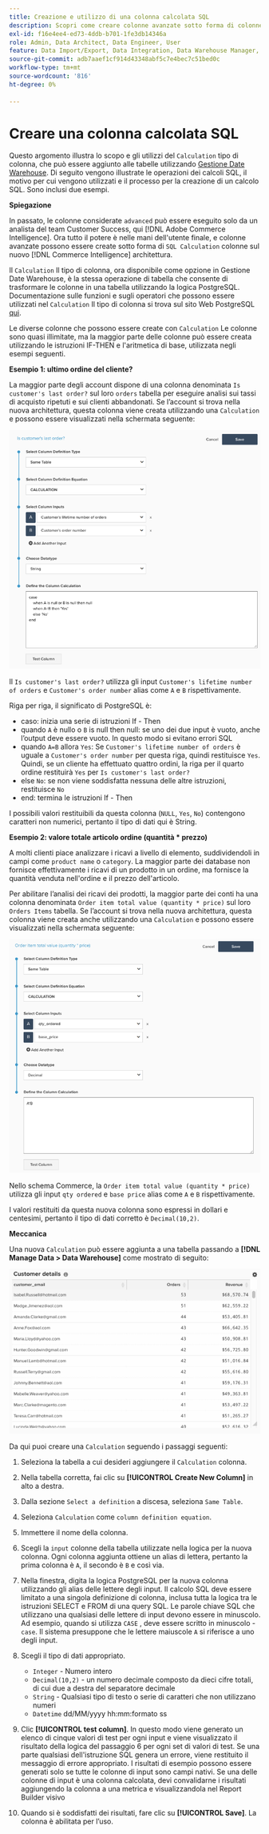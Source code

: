```yaml
---
title: Creazione e utilizzo di una colonna calcolata SQL
description: Scopri come creare colonne avanzate sotto forma di colonne di calcolo SQL nella nuova architettura di Adobe Commerce Intelligence.
exl-id: f16e4ee4-ed73-4ddb-b701-1fe3db14346a
role: Admin, Data Architect, Data Engineer, User
feature: Data Import/Export, Data Integration, Data Warehouse Manager, SQL Report Builder, Commerce Tables
source-git-commit: adb7aaef1cf914d43348abf5c7e4bec7c51bed0c
workflow-type: tm+mt
source-wordcount: '816'
ht-degree: 0%

---
```


# Creare una colonna calcolata SQL

Questo argomento illustra lo scopo e gli utilizzi del `Calculation` tipo di colonna, che può essere aggiunto alle tabelle utilizzando [Gestione Date Warehouse](../data-warehouse-mgr/tour-dwm.md). Di seguito vengono illustrate le operazioni dei calcoli SQL, il motivo per cui vengono utilizzati e il processo per la creazione di un calcolo SQL. Sono inclusi due esempi.

**Spiegazione**

In passato, le colonne considerate `advanced` può essere eseguito solo da un analista del team Customer Success, qui [!DNL Adobe Commerce Intelligence]. Ora tutto il potere è nelle mani dell&#39;utente finale, e colonne avanzate possono essere create sotto forma di `SQL Calculation` colonne sul nuovo [!DNL Commerce Intelligence] architettura.

Il `Calculation` Il tipo di colonna, ora disponibile come opzione in Gestione Date Warehouse, è la stessa operazione di tabella che consente di trasformare le colonne in una tabella utilizzando la logica PostgreSQL. Documentazione sulle funzioni e sugli operatori che possono essere utilizzati nel `Calculation` Il tipo di colonna si trova sul sito Web PostgreSQL [qui](https://www.postgresql.org/docs/9.6/functions.html).

Le diverse colonne che possono essere create con `Calculation` Le colonne sono quasi illimitate, ma la maggior parte delle colonne può essere creata utilizzando le istruzioni IF-THEN e l&#39;aritmetica di base, utilizzata negli esempi seguenti.

**Esempio 1: ultimo ordine del cliente?**

La maggior parte degli account dispone di una colonna denominata `Is customer's last order?` sul loro `orders` tabella per eseguire analisi sui tassi di acquisto ripetuti e sui clienti abbandonati. Se l’account si trova nella nuova architettura, questa colonna viene creata utilizzando una `Calculation` e possono essere visualizzati nella schermata seguente:

![](../../assets/Is_customer_s_last_order.png)

Il `Is customer's last order?` utilizza gli input `Customer's lifetime number of orders` e `Customer's order number` alias come `A` e `B` rispettivamente.

Riga per riga, il significato di PostgreSQL è:

* caso: inizia una serie di istruzioni If - Then
* quando `A` è nullo o `B` is null then null: se uno dei due input è vuoto, anche l’output deve essere vuoto. In questo modo si evitano errori SQL
* quando `A=B` allora `Yes`: Se `Customer's lifetime number of orders` è uguale a `Customer's order number` per questa riga, quindi restituisce `Yes`. Quindi, se un cliente ha effettuato quattro ordini, la riga per il quarto ordine restituirà `Yes` per `Is customer's last order?`
* else `No`: se non viene soddisfatta nessuna delle altre istruzioni, restituisce `No`
* end: termina le istruzioni If - Then

I possibili valori restituibili da questa colonna (`NULL`, `Yes`, `No`) contengono caratteri non numerici, pertanto il tipo di dati qui è String.

**Esempio 2: valore totale articolo ordine (quantità * prezzo)**

A molti clienti piace analizzare i ricavi a livello di elemento, suddividendoli in campi come `product name` o `category`. La maggior parte dei database non fornisce effettivamente i ricavi di un prodotto in un ordine, ma fornisce la quantità venduta nell&#39;ordine e il prezzo dell&#39;articolo.

Per abilitare l’analisi dei ricavi dei prodotti, la maggior parte dei conti ha una colonna denominata `Order item total value (quantity * price)` sul loro `Orders Items` tabella. Se l’account si trova nella nuova architettura, questa colonna viene creata anche utilizzando una `Calculation` e possono essere visualizzati nella schermata seguente:

![](../../assets/Order_item_total_value.png)

Nello schema Commerce, la `Order item total value (quantity * price)` utilizza gli input `qty ordered` e `base price` alias come `A` e `B` rispettivamente.

I valori restituiti da questa nuova colonna sono espressi in dollari e centesimi, pertanto il tipo di dati corretto è `Decimal(10,2)`.

**Meccanica**

Una nuova `Calculation` può essere aggiunta a una tabella passando a **[!DNL Manage Data > Data Warehouse]** come mostrato di seguito:

![](../../assets/blobid2.png)

Da qui puoi creare una `Calculation` seguendo i passaggi seguenti:

1. Seleziona la tabella a cui desideri aggiungere il `Calculation` colonna.
1. Nella tabella corretta, fai clic su **[!UICONTROL Create New Column]** in alto a destra.
1. Dalla sezione `Select a definition` a discesa, seleziona `Same Table`.
1. Seleziona `Calculation` come `column definition equation`.
1. Immettere il nome della colonna.
1. Scegli la `input` colonne della tabella utilizzate nella logica per la nuova colonna. Ogni colonna aggiunta ottiene un alias di lettera, pertanto la prima colonna è `A`, il secondo è `B` e così via.
1. Nella finestra, digita la logica PostgreSQL per la nuova colonna utilizzando gli alias delle lettere degli input. Il calcolo SQL deve essere limitato a una singola definizione di colonna, inclusa tutta la logica tra le istruzioni SELECT e FROM di una query SQL. Le parole chiave SQL che utilizzano una qualsiasi delle lettere di input devono essere in minuscolo. Ad esempio, quando si utilizza `CASE` , deve essere scritto in minuscolo - `case`. Il sistema presuppone che le lettere maiuscole `A` si riferisce a uno degli input.
1. Scegli il tipo di dati appropriato.
   * `Integer` - Numero intero
   * `Decimal(10,2)` - un numero decimale composto da dieci cifre totali, di cui due a destra del separatore decimale
   * `String` - Qualsiasi tipo di testo o serie di caratteri che non utilizzano numeri
   * `Datetime` dd/MM/yyyy hh:mm:formato ss

1. Clic **[!UICONTROL test column]**. In questo modo viene generato un elenco di cinque valori di test per ogni input e viene visualizzato il risultato della logica del passaggio 6 per ogni set di valori di test. Se una parte qualsiasi dell&#39;istruzione SQL genera un errore, viene restituito il messaggio di errore appropriato. I risultati di esempio possono essere generati solo se tutte le colonne di input sono campi nativi. Se una delle colonne di input è una colonna calcolata, devi convalidarne i risultati aggiungendo la colonna a una metrica e visualizzandola nel Report Builder visivo

1. Quando si è soddisfatti dei risultati, fare clic su **[!UICONTROL Save]**. La colonna è abilitata per l’uso.
